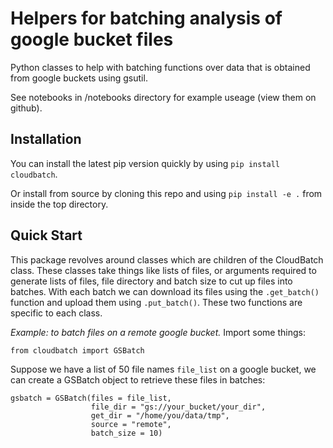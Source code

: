 # Helpers for batching analysis of google bucket files
Python classes to help with batching functions over data that is obtained
from google buckets using gsutil. 

See notebooks in /notebooks directory for example useage (view them on github).

## Installation

You can install the latest pip version quickly by using `pip install cloudbatch`.

Or install from source by cloning this repo and using `pip install -e .` from inside the top directory.

## Quick Start

This package revolves around classes which are children of the CloudBatch class. These classes take things like lists of files, or arguments required to generate lists of files, file directory and batch size to cut up files into batches. With each batch we can download its files using the `.get_batch()` function and upload them using `.put_batch()`. These two functions are specific to each class.

*Example: to batch files on a remote google bucket.* Import some things:

```
from cloudbatch import GSBatch
```

Suppose we have a list of 50 file names `file_list` on a google bucket, we can create a GSBatch object to retrieve these files in batches:

```
gsbatch = GSBatch(files = file_list, 
                  file_dir = "gs://your_bucket/your_dir",
                  get_dir = "/home/you/data/tmp",
                  source = "remote",
                  batch_size = 10)
```

